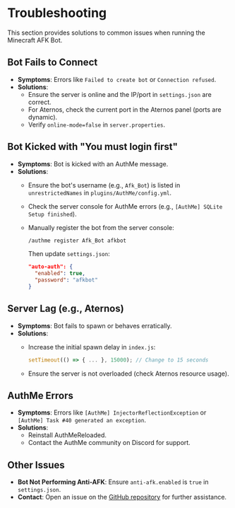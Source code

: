 # Troubleshooting

This section provides solutions to common issues when running the Minecraft AFK Bot.

## Bot Fails to Connect

* **Symptoms**: Errors like `Failed to create bot` or `Connection refused`.
* **Solutions**:
  * Ensure the server is online and the IP/port in `settings.json` are correct.
  * For Aternos, check the current port in the Aternos panel (ports are dynamic).
  * Verify `online-mode=false` in `server.properties`.

## Bot Kicked with "You must login first"

* **Symptoms**: Bot is kicked with an AuthMe message.
* **Solutions**:
  * Ensure the bot's username (e.g., `Afk_Bot`) is listed in `unrestrictedNames` in `plugins/AuthMe/config.yml`.
  * Check the server console for AuthMe errors (e.g., `[AuthMe] SQLite Setup finished`).
  *   Manually register the bot from the server console:

      ```bash
      /authme register Afk_Bot afkbot
      ```

      Then update `settings.json`:

      ```json
      "auto-auth": {
        "enabled": true,
        "password": "afkbot"
      }
      ```

## Server Lag (e.g., Aternos)

* **Symptoms**: Bot fails to spawn or behaves erratically.
* **Solutions**:
  *   Increase the initial spawn delay in `index.js`:

      ```javascript
      setTimeout(() => { ... }, 15000); // Change to 15 seconds
      ```
  * Ensure the server is not overloaded (check Aternos resource usage).

## AuthMe Errors

* **Symptoms**: Errors like `[AuthMe] InjectorReflectionException` or `[AuthMe] Task #40 generated an exception`.
* **Solutions**:
  * Reinstall AuthMeReloaded.
  * Contact the AuthMe community on Discord for support.

## Other Issues

* **Bot Not Performing Anti-AFK**: Ensure `anti-afk.enabled` is `true` in `settings.json`.
* **Contact**: Open an issue on the [GitHub repository](https://github.com/your-username/minecraft-afk-bot) for further assistance.
